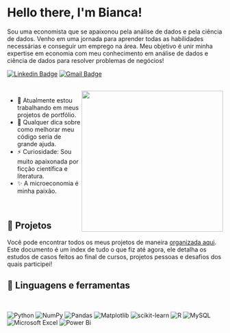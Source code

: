 # Hello there, I'm Bianca! 

Sou uma economista que se apaixonou pela análise de dados e pela ciência de dados. Venho em uma jornada para aprender todas as habilidades necessárias e conseguir um emprego na área. Meu objetivo é unir minha expertise em economia com meu conhecimento em análise de dados e ciência de dados para resolver problemas de negócios!

[![Linkedin Badge](https://img.shields.io/badge/-LinkedIn-blue?style=flat-square&logo=Linkedin&logoColor=white&link=https://www.linkedin.com/in/biancaportela///)](https://www.linkedin.com/in/biancaportela/)
[![Gmail Badge](https://img.shields.io/badge/-Gmail-red?style=flat-square&logo=Gmail&logoColor=white&link=biancaportelaca@gmail.com)](mailto:biancaportelaca@gmail.com)

<br>

<img align='right' src="https://media.giphy.com/media/6XX4V0O8a0xdS/giphy.gif" width="330">


- 🔭 Atualmente estou trabalhando em meus projetos de portfólio.
- 🤔 Qualquer dica sobre como melhorar meu código seria de grande ajuda.
- ⚡ Curiosidade: Sou muito apaixonada por ficção científica e literatura.
- ✨ A microeconomia é minha paixão.

<br>

## 🧙 Projetos
Você pode encontrar todos os meus projetos de maneira [organizada aqui](https://github.com/biancaportela/portfolio-index/tree/main#ci%C3%AAncia-de-dados). Este documento é um index de tudo o que fiz até agora, ele detalha os estudos de casos feitos ao final de cursos, projetos pessoas e desafios dos quais participei!

 ## 🚀 **Linguagens e ferramentas**
 
 <br>
 
![Python](https://img.shields.io/badge/python-3670A0?style=for-the-badge&logo=python&logoColor=ffdd54)
![NumPy](https://img.shields.io/badge/numpy-%23013243.svg?style=for-the-badge&logo=numpy&logoColor=white)
![Pandas](https://img.shields.io/badge/pandas-%23150458.svg?style=for-the-badge&logo=pandas&logoColor=white)
![Matplotlib](https://img.shields.io/badge/Matplotlib-%23ffffff.svg?style=for-the-badge&logo=Matplotlib&logoColor=black)
![scikit-learn](https://img.shields.io/badge/scikit--learn-%23F7931E.svg?style=for-the-badge&logo=scikit-learn&logoColor=white)
![R](https://img.shields.io/badge/r-%23276DC3.svg?style=for-the-badge&logo=r&logoColor=white)
![MySQL](https://img.shields.io/badge/mysql-%2300f.svg?style=for-the-badge&logo=mysql&logoColor=white)
![Microsoft Excel](https://img.shields.io/badge/Microsoft_Excel-217346?style=for-the-badge&logo=microsoft-excel&logoColor=white)
![Power Bi](https://img.shields.io/badge/power_bi-F2C811?style=for-the-badge&logo=powerbi&logoColor=black)


